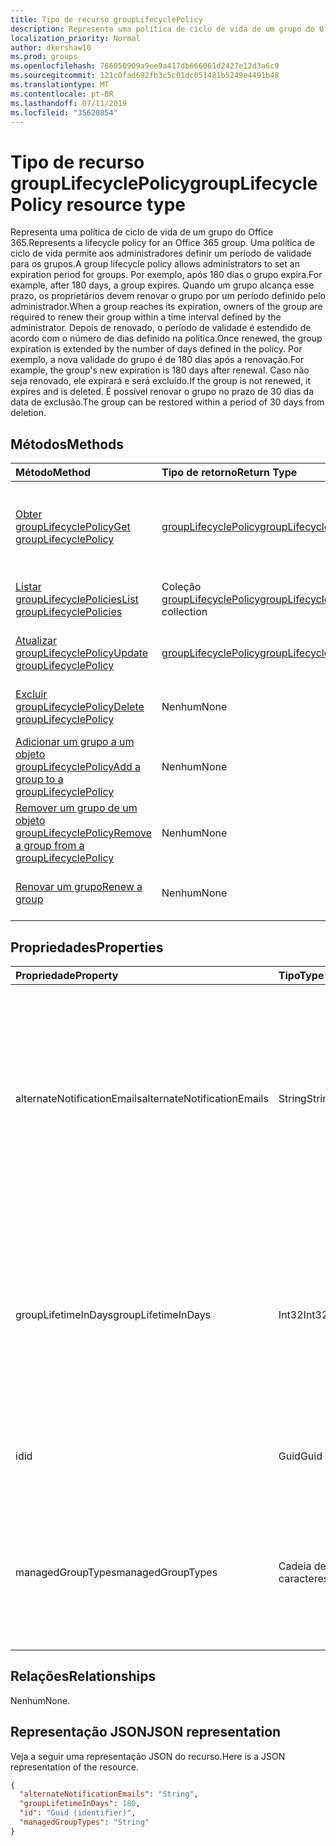 ```yaml
---
title: Tipo de recurso groupLifecyclePolicy
description: Representa uma política de ciclo de vida de um grupo do Office 365. Uma política de ciclo de vida permite aos administradores definir um período de validade para os grupos. Por exemplo, após 180 dias o grupo expira. Quando um grupo alcança esse prazo, os proprietários devem renovar o grupo por um período definido pelo administrador. Depois de renovado, o período de validade é estendido de acordo com o número de dias definido na política. Por exemplo, a nova validade do grupo é de 180 dias após a renovação. Caso não seja renovado, ele expirará e será excluído. É possível renovar o grupo no prazo de 30 dias da data de exclusão.
localization_priority: Normal
author: dkershaw10
ms.prod: groups
ms.openlocfilehash: 766050909a9ee9a417db666061d2427e12d3a6c9
ms.sourcegitcommit: 121c0fad692fb3c5c01dc051481b5249e4491b48
ms.translationtype: MT
ms.contentlocale: pt-BR
ms.lasthandoff: 07/11/2019
ms.locfileid: "35620854"
---
```

# <a name="grouplifecyclepolicy-resource-type"></a><span data-ttu-id="d9100-110">Tipo de recurso groupLifecyclePolicy</span><span class="sxs-lookup"><span data-stu-id="d9100-110">groupLifecyclePolicy resource type</span></span>

<span data-ttu-id="d9100-111">Representa uma política de ciclo de vida de um grupo do Office 365.</span><span class="sxs-lookup"><span data-stu-id="d9100-111">Represents a lifecycle policy for an Office 365 group.</span></span> <span data-ttu-id="d9100-112">Uma política de ciclo de vida permite aos administradores definir um período de validade para os grupos.</span><span class="sxs-lookup"><span data-stu-id="d9100-112">A group lifecycle policy allows administrators to set an expiration period for groups.</span></span> <span data-ttu-id="d9100-113">Por exemplo, após 180 dias o grupo expira.</span><span class="sxs-lookup"><span data-stu-id="d9100-113">For example, after 180 days, a group expires.</span></span> <span data-ttu-id="d9100-114">Quando um grupo alcança esse prazo, os proprietários devem renovar o grupo por um período definido pelo administrador.</span><span class="sxs-lookup"><span data-stu-id="d9100-114">When a group reaches its expiration, owners of the group are required to renew their group within a time interval defined by the administrator.</span></span> <span data-ttu-id="d9100-115">Depois de renovado, o período de validade é estendido de acordo com o número de dias definido na política.</span><span class="sxs-lookup"><span data-stu-id="d9100-115">Once renewed, the group expiration is extended by the number of days defined in the policy.</span></span> <span data-ttu-id="d9100-116">Por exemplo, a nova validade do grupo é de 180 dias após a renovação.</span><span class="sxs-lookup"><span data-stu-id="d9100-116">For example, the group's new expiration is 180 days after renewal.</span></span> <span data-ttu-id="d9100-117">Caso não seja renovado, ele expirará e será excluído.</span><span class="sxs-lookup"><span data-stu-id="d9100-117">If the group is not renewed, it expires and is deleted.</span></span> <span data-ttu-id="d9100-118">É possível renovar o grupo no prazo de 30 dias da data de exclusão.</span><span class="sxs-lookup"><span data-stu-id="d9100-118">The group can be restored within a period of 30 days from deletion.</span></span>

## <a name="methods"></a><span data-ttu-id="d9100-119">Métodos</span><span class="sxs-lookup"><span data-stu-id="d9100-119">Methods</span></span>

| <span data-ttu-id="d9100-120">Método</span><span class="sxs-lookup"><span data-stu-id="d9100-120">Method</span></span> | <span data-ttu-id="d9100-121">Tipo de retorno</span><span class="sxs-lookup"><span data-stu-id="d9100-121">Return Type</span></span> | <span data-ttu-id="d9100-122">Descrição</span><span class="sxs-lookup"><span data-stu-id="d9100-122">Description</span></span> |
|:---------------|:--------|:----------|
|[<span data-ttu-id="d9100-123">Obter groupLifecyclePolicy</span><span class="sxs-lookup"><span data-stu-id="d9100-123">Get groupLifecyclePolicy</span></span>](../api/grouplifecyclepolicy-get.md) | [<span data-ttu-id="d9100-124">groupLifecyclePolicy</span><span class="sxs-lookup"><span data-stu-id="d9100-124">groupLifecyclePolicy</span></span>](grouplifecyclepolicy.md) |<span data-ttu-id="d9100-125">Leia as propriedades e os relacionamentos de um objeto groupLifecyclePolicy.</span><span class="sxs-lookup"><span data-stu-id="d9100-125">Read properties and relationships of a groupLifecyclePolicy object.</span></span>|
|[<span data-ttu-id="d9100-126">Listar groupLifecyclePolicies</span><span class="sxs-lookup"><span data-stu-id="d9100-126">List groupLifecyclePolicies</span></span>](../api/grouplifecyclepolicy-list.md) | <span data-ttu-id="d9100-127">Coleção [groupLifecyclePolicy](grouplifecyclepolicy.md)</span><span class="sxs-lookup"><span data-stu-id="d9100-127">[groupLifecyclePolicy](grouplifecyclepolicy.md) collection</span></span> | <span data-ttu-id="d9100-128">Listar todos os objetos groupLifecyclePolicies.</span><span class="sxs-lookup"><span data-stu-id="d9100-128">List all the groupLifecyclePolicies.</span></span> |
|[<span data-ttu-id="d9100-129">Atualizar groupLifecyclePolicy</span><span class="sxs-lookup"><span data-stu-id="d9100-129">Update groupLifecyclePolicy</span></span>](../api/grouplifecyclepolicy-update.md) | [<span data-ttu-id="d9100-130">groupLifecyclePolicy</span><span class="sxs-lookup"><span data-stu-id="d9100-130">groupLifecyclePolicy</span></span>](grouplifecyclepolicy.md) | <span data-ttu-id="d9100-131">Atualizar um objeto groupLifecyclePolicy.</span><span class="sxs-lookup"><span data-stu-id="d9100-131">Update a groupLifecyclePolicy object.</span></span> |
|[<span data-ttu-id="d9100-132">Excluir groupLifecyclePolicy</span><span class="sxs-lookup"><span data-stu-id="d9100-132">Delete groupLifecyclePolicy</span></span>](../api/grouplifecyclepolicy-delete.md) | <span data-ttu-id="d9100-133">Nenhum</span><span class="sxs-lookup"><span data-stu-id="d9100-133">None</span></span> | <span data-ttu-id="d9100-134">Excluir um objeto groupLifecyclePolicy.</span><span class="sxs-lookup"><span data-stu-id="d9100-134">Delete a groupLifecyclePolicy object.</span></span> |
|[<span data-ttu-id="d9100-135">Adicionar um grupo a um objeto groupLifecyclePolicy</span><span class="sxs-lookup"><span data-stu-id="d9100-135">Add a group to a groupLifecyclePolicy</span></span>](../api/grouplifecyclepolicy-addgroup.md)|<span data-ttu-id="d9100-136">Nenhum</span><span class="sxs-lookup"><span data-stu-id="d9100-136">None</span></span>| <span data-ttu-id="d9100-137">Adicionar um grupo a uma política de ciclo de vida</span><span class="sxs-lookup"><span data-stu-id="d9100-137">Add a group to a lifecycle policy</span></span> |
|[<span data-ttu-id="d9100-138">Remover um grupo de um objeto groupLifecyclePolicy</span><span class="sxs-lookup"><span data-stu-id="d9100-138">Remove a group from a groupLifecyclePolicy</span></span>](../api/grouplifecyclepolicy-removegroup.md)|<span data-ttu-id="d9100-139">Nenhum</span><span class="sxs-lookup"><span data-stu-id="d9100-139">None</span></span>| <span data-ttu-id="d9100-140">Remover um grupo de uma política de ciclo de vida.</span><span class="sxs-lookup"><span data-stu-id="d9100-140">Remove a group to a lifecycle policy.</span></span> |
|[<span data-ttu-id="d9100-141">Renovar um grupo</span><span class="sxs-lookup"><span data-stu-id="d9100-141">Renew a group</span></span>](../api/grouplifecyclepolicy-renewgroup.md)|<span data-ttu-id="d9100-142">Nenhum</span><span class="sxs-lookup"><span data-stu-id="d9100-142">None</span></span>| <span data-ttu-id="d9100-143">Renovar a data de vencimento de um grupo.</span><span class="sxs-lookup"><span data-stu-id="d9100-143">Renew a group's expiration date.</span></span> |

## <a name="properties"></a><span data-ttu-id="d9100-144">Propriedades</span><span class="sxs-lookup"><span data-stu-id="d9100-144">Properties</span></span>

| <span data-ttu-id="d9100-145">Propriedade</span><span class="sxs-lookup"><span data-stu-id="d9100-145">Property</span></span> | <span data-ttu-id="d9100-146">Tipo</span><span class="sxs-lookup"><span data-stu-id="d9100-146">Type</span></span> | <span data-ttu-id="d9100-147">Descrição</span><span class="sxs-lookup"><span data-stu-id="d9100-147">Description</span></span> |
|:---------------|:--------|:----------|
|<span data-ttu-id="d9100-148">alternateNotificationEmails</span><span class="sxs-lookup"><span data-stu-id="d9100-148">alternateNotificationEmails</span></span>|<span data-ttu-id="d9100-149">String</span><span class="sxs-lookup"><span data-stu-id="d9100-149">String</span></span>| <span data-ttu-id="d9100-150">Lista de endereços de email para o envio de notificações para grupos sem proprietários.</span><span class="sxs-lookup"><span data-stu-id="d9100-150">List of email address to send notifications for groups without owners.</span></span> <span data-ttu-id="d9100-151">É possível definir vários endereços de email separando-os com ponto-e-vírgula.</span><span class="sxs-lookup"><span data-stu-id="d9100-151">Multiple email address can be defined by separating email address with a semicolon.</span></span> |
|<span data-ttu-id="d9100-152">groupLifetimeInDays</span><span class="sxs-lookup"><span data-stu-id="d9100-152">groupLifetimeInDays</span></span>|<span data-ttu-id="d9100-153">Int32</span><span class="sxs-lookup"><span data-stu-id="d9100-153">Int32</span></span>| <span data-ttu-id="d9100-154">Número de dias antes que um grupo expire e precise ser renovado.</span><span class="sxs-lookup"><span data-stu-id="d9100-154">Number of days before a group expires and needs to be renewed.</span></span> <span data-ttu-id="d9100-155">Após renová-lo, o período de validade é estendido de acordo com o número de dias definido.</span><span class="sxs-lookup"><span data-stu-id="d9100-155">Once renewed, the group expiration is extended by the number of days defined.</span></span> |
|<span data-ttu-id="d9100-156">id</span><span class="sxs-lookup"><span data-stu-id="d9100-156">id</span></span>|<span data-ttu-id="d9100-157">Guid</span><span class="sxs-lookup"><span data-stu-id="d9100-157">Guid</span></span>| <span data-ttu-id="d9100-158">Um identificador exclusivo de uma política.</span><span class="sxs-lookup"><span data-stu-id="d9100-158">A unique identifier for a policy.</span></span> <span data-ttu-id="d9100-159">Somente leitura.</span><span class="sxs-lookup"><span data-stu-id="d9100-159">Read-only.</span></span>|
|<span data-ttu-id="d9100-160">managedGroupTypes</span><span class="sxs-lookup"><span data-stu-id="d9100-160">managedGroupTypes</span></span>|<span data-ttu-id="d9100-161">Cadeia de caracteres</span><span class="sxs-lookup"><span data-stu-id="d9100-161">String</span></span>| <span data-ttu-id="d9100-162">O tipo de grupo ao qual se aplica a política de expiração.</span><span class="sxs-lookup"><span data-stu-id="d9100-162">The group type for which the expiration policy applies.</span></span> <span data-ttu-id="d9100-163">Os valores possíveis são **All**, **Selected** ou **None**.</span><span class="sxs-lookup"><span data-stu-id="d9100-163">Possible values are **All**, **Selected** or **None**.</span></span> |

## <a name="relationships"></a><span data-ttu-id="d9100-164">Relações</span><span class="sxs-lookup"><span data-stu-id="d9100-164">Relationships</span></span>

<span data-ttu-id="d9100-165">Nenhum</span><span class="sxs-lookup"><span data-stu-id="d9100-165">None.</span></span>

## <a name="json-representation"></a><span data-ttu-id="d9100-166">Representação JSON</span><span class="sxs-lookup"><span data-stu-id="d9100-166">JSON representation</span></span>

<span data-ttu-id="d9100-167">Veja a seguir uma representação JSON do recurso.</span><span class="sxs-lookup"><span data-stu-id="d9100-167">Here is a JSON representation of the resource.</span></span>

<!-- {
  "blockType": "resource",
  "optionalProperties": [

  ],
  "@odata.type": "microsoft.graph.groupLifecyclePolicy"
}-->

```json
{
  "alternateNotificationEmails": "String",
  "groupLifetimeInDays": 180,
  "id": "Guid (identifier)",
  "managedGroupTypes": "String"
}

```

<!-- uuid: 8fcb5dbc-d5aa-4681-8e31-b001d5168d79
2015-10-25 14:57:30 UTC -->
<!-- {
  "type": "#page.annotation",
  "description": "groupLifecyclePolicy resource",
  "keywords": "",
  "section": "documentation",
  "tocPath": ""
}-->
